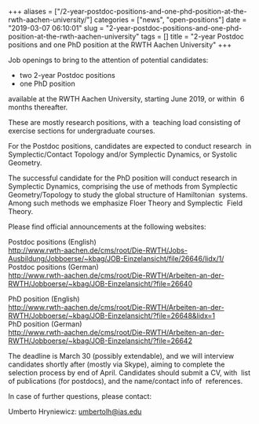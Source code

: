 +++
aliases = ["/2-year-postdoc-positions-and-one-phd-position-at-the-rwth-aachen-university/"]
categories = ["news", "open-positions"]
date = "2019-03-07 06:10:01"
slug = "2-year-postdoc-positions-and-one-phd-position-at-the-rwth-aachen-university"
tags = []
title = "2-year Postdoc positions and one PhD position   at the RWTH Aachen University"
+++

Job openings to bring to the attention of potential candidates:

-   two 2-year Postdoc positions
-   one PhD position   

available at the RWTH Aachen University, starting June 2019, or within 
6 months thereafter.

These are mostly research positions, with a  teaching load consisting of
exercise sections for undergraduate courses.

For the Postdoc positions, candidates are expected to conduct research 
in Symplectic/Contact Topology and/or Symplectic Dynamics, or Systolic
Geometry.

The successful candidate for the PhD position will conduct research in 
Symplectic Dynamics, comprising the use of methods from Symplectic 
Geometry/Topology to study the global structure of Hamiltonian  systems.
Among such methods we emphasize Floer Theory and Symplectic  Field
Theory.

Please find official announcements at the following websites:

Postdoc positions (English)  
<http://www.rwth-aachen.de/cms/root/Die-RWTH/Jobs-Ausbildung/Jobboerse/~kbag/JOB-Einzelansicht/file/26646/lidx/1/>  
Postdoc positions (German)  
<http://www.rwth-aachen.de/cms/root/Die-RWTH/Arbeiten-an-der-RWTH/Jobboerse/~kbag/JOB-Einzelansicht/?file=26640>

PhD position (English)  
<http://www.rwth-aachen.de/cms/root/Die-RWTH/Arbeiten-an-der-RWTH/Jobboerse/~kbag/JOB-Einzelansicht/?file=26648&lidx=1>  
PhD position (German)  
<http://www.rwth-aachen.de/cms/root/Die-RWTH/Arbeiten-an-der-RWTH/Jobboerse/~kbag/JOB-Einzelansicht/?file=26642>

The deadline is March 30 (possibly extendable), and we will interview 
candidates shortly after (mostly via Skype), aiming to complete the 
selection process by end of April. Candidates should submit a CV, with 
list of publications (for postdocs), and the name/contact info of 
references.

In case of further questions, please contact:

Umberto Hryniewicz: umbertolh@ias.edu
